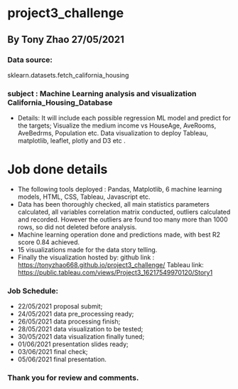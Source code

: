 # project3_challenge

## By Tony Zhao 27/05/2021

### Data source:
   sklearn.datasets.fetch_california_housing
   
### subject : Machine Learning analysis and visualization California_Housing_Database

* Details: It will include each possible regression ML model and predict for the targets;
             Visualize the medium income vs HouseAge, AveRooms, AveBedrms, Population etc.
             Data visualization to deploy Tableau, matplotlib, leaflet, plotly and D3 etc .   


# Job done details

* The following tools deployed : Pandas, Matplotlib, 6 machine learning models, HTML, CSS, Tableau, Javascript etc.
* Data has been thoroughly checked, all main statistics parameters calculated, all variables correlation matrix conducted, outliers calculated and recorded. However the outliers are found too many more than 1000 rows, so did not deleted before analysis.
* Machine learning operation done and predictions made, with best R2 score 0.84 achieved.
* 15 visualizations made for the data story telling.
* Finally the visualization hosted by:
    github link : https://tonyzhao668.github.io/project3_challenge/
    Tableau link: https://public.tableau.com/views/Project3_16217549970120/Story1  
        
### Job Schedule:
* 22/05/2021 proposal submit;
* 24/05/2021 data pre_processing ready;
* 26/05/2021 data processing finish;
* 28/05/2021 data visualization to be tested;
* 30/05/2021 data visualization finally tuned;
* 01/06/2021 presentation slides ready;
* 03/06/2021 final check;
* 05/06/2021 final presentation.

### Thank you for review and comments.